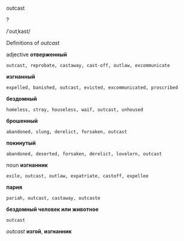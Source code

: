 outcast

?

/ˈoutˌkast/

Definitions of _outcast_

adjective
**отверженный**

    outcast, reprobate, castaway, cast-off, outlaw, excommunicate
**изгнанный**

    expelled, banished, outcast, evicted, excommunicated, proscribed
**бездомный**

    homeless, stray, houseless, waif, outcast, unhoused
**брошенный**

    abandoned, slung, derelict, forsaken, outcast
**покинутый**

    abandoned, deserted, forsaken, derelict, lovelorn, outcast

noun
**изгнанник**

    exile, outcast, outlaw, expatriate, castoff, expellee
**пария**

    pariah, outcast, castaway, outcaste
**бездомный человек или животное**

    outcast

_outcast_
**изгой**, **изгнанник**